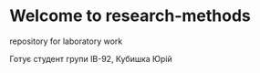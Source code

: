 # Welcome to research-methods
repository for laboratory work

Готує студент групи ІВ-92, Кубишка Юрій
